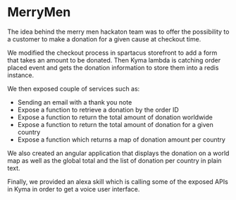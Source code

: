 # MerryMen

The idea behind the merry men hackaton team was to offer the possibility to a customer to make a donation for a given cause at checkout time.

We modified the checkout process in spartacus storefront to add a form that takes an amount to be donated.
Then Kyma lambda is catching order placed event and gets the donation information to store them into a redis instance.

We then exposed couple of services such as:
* Sending an email with a thank you note
* Expose a function to retrieve a donation by the order ID
* Expose a function to return the total amount of donation worldwide
* Expose a function to return the total amount of donation for a given country
* Expose a function which returns a map of donation amount per country

We also created an angular application that displays the donation on a world map as well as the global total and the list of donation per country in plain text.

Finally, we provided an alexa skill which is calling some of the exposed APIs in Kyma in order to get a voice user interface.